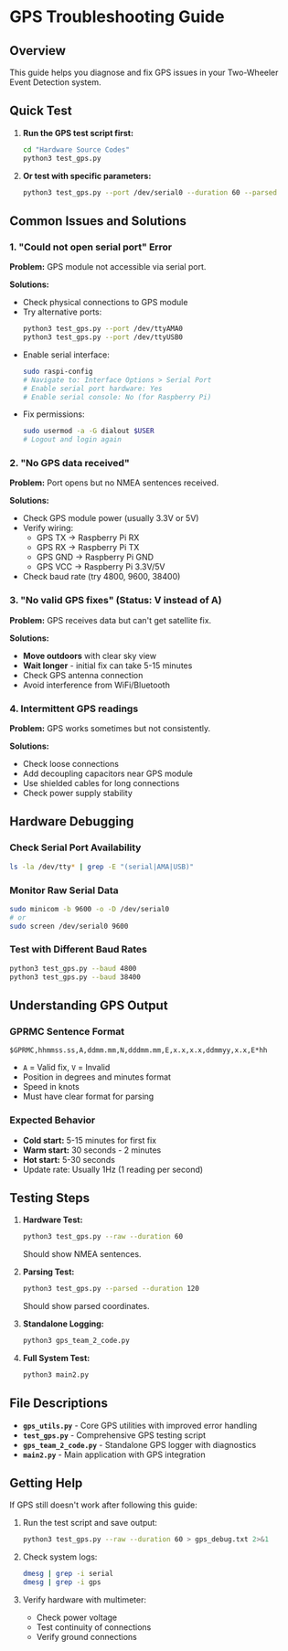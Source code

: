 # GPS Troubleshooting Guide

## Overview
This guide helps you diagnose and fix GPS issues in your Two-Wheeler Event Detection system.

## Quick Test
1. **Run the GPS test script first:**
   ```bash
   cd "Hardware Source Codes"
   python3 test_gps.py
   ```

2. **Or test with specific parameters:**
   ```bash
   python3 test_gps.py --port /dev/serial0 --duration 60 --parsed
   ```

## Common Issues and Solutions

### 1. "Could not open serial port" Error
**Problem:** GPS module not accessible via serial port.

**Solutions:**
- Check physical connections to GPS module
- Try alternative ports:
  ```bash
  python3 test_gps.py --port /dev/ttyAMA0
  python3 test_gps.py --port /dev/ttyUSB0
  ```
- Enable serial interface:
  ```bash
  sudo raspi-config
  # Navigate to: Interface Options > Serial Port
  # Enable serial port hardware: Yes
  # Enable serial console: No (for Raspberry Pi)
  ```
- Fix permissions:
  ```bash
  sudo usermod -a -G dialout $USER
  # Logout and login again
  ```

### 2. "No GPS data received" 
**Problem:** Port opens but no NMEA sentences received.

**Solutions:**
- Check GPS module power (usually 3.3V or 5V)
- Verify wiring:
  - GPS TX → Raspberry Pi RX
  - GPS RX → Raspberry Pi TX  
  - GPS GND → Raspberry Pi GND
  - GPS VCC → Raspberry Pi 3.3V/5V
- Check baud rate (try 4800, 9600, 38400)

### 3. "No valid GPS fixes" (Status: V instead of A)
**Problem:** GPS receives data but can't get satellite fix.

**Solutions:**
- **Move outdoors** with clear sky view
- **Wait longer** - initial fix can take 5-15 minutes
- Check GPS antenna connection
- Avoid interference from WiFi/Bluetooth

### 4. Intermittent GPS readings
**Problem:** GPS works sometimes but not consistently.

**Solutions:**
- Check loose connections
- Add decoupling capacitors near GPS module
- Use shielded cables for long connections
- Check power supply stability

## Hardware Debugging

### Check Serial Port Availability
```bash
ls -la /dev/tty* | grep -E "(serial|AMA|USB)"
```

### Monitor Raw Serial Data
```bash
sudo minicom -b 9600 -o -D /dev/serial0
# or
sudo screen /dev/serial0 9600
```

### Test with Different Baud Rates
```bash
python3 test_gps.py --baud 4800
python3 test_gps.py --baud 38400
```

## Understanding GPS Output

### GPRMC Sentence Format
```
$GPRMC,hhmmss.ss,A,ddmm.mm,N,dddmm.mm,E,x.x,x.x,ddmmyy,x.x,E*hh
```
- `A` = Valid fix, `V` = Invalid
- Position in degrees and minutes format
- Speed in knots
- Must have clear format for parsing

### Expected Behavior
- **Cold start:** 5-15 minutes for first fix
- **Warm start:** 30 seconds - 2 minutes  
- **Hot start:** 5-30 seconds
- Update rate: Usually 1Hz (1 reading per second)

## Testing Steps

1. **Hardware Test:**
   ```bash
   python3 test_gps.py --raw --duration 60
   ```
   Should show NMEA sentences.

2. **Parsing Test:**
   ```bash
   python3 test_gps.py --parsed --duration 120
   ```
   Should show parsed coordinates.

3. **Standalone Logging:**
   ```bash
   python3 gps_team_2_code.py
   ```

4. **Full System Test:**
   ```bash
   python3 main2.py
   ```

## File Descriptions

- **`gps_utils.py`** - Core GPS utilities with improved error handling
- **`test_gps.py`** - Comprehensive GPS testing script  
- **`gps_team_2_code.py`** - Standalone GPS logger with diagnostics
- **`main2.py`** - Main application with GPS integration

## Getting Help

If GPS still doesn't work after following this guide:

1. Run the test script and save output:
   ```bash
   python3 test_gps.py --raw --duration 60 > gps_debug.txt 2>&1
   ```

2. Check system logs:
   ```bash
   dmesg | grep -i serial
   dmesg | grep -i gps
   ```

3. Verify hardware with multimeter:
   - Check power voltage
   - Test continuity of connections
   - Verify ground connections
